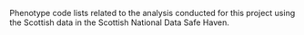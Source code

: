 Phenotype code lists related to the analysis conducted for this project using the Scottish data in the Scottish National Data Safe Haven.
